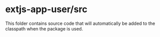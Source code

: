 # extjs-app-user/src

This folder contains source code that will automatically be added to the classpath when
the package is used.
